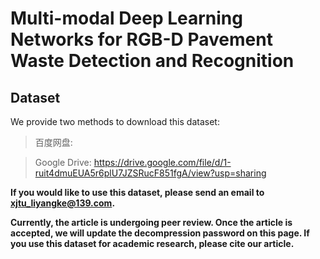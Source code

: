 # Multi-modal Deep Learning Networks for RGB-D Pavement Waste Detection and Recognition
## Dataset
We provide two methods to download this dataset:
> 百度网盘:

> Google Drive: https://drive.google.com/file/d/1-ruit4dmuEUA5r6plU7JZSRucF851fgA/view?usp=sharing

**If you would like to use this dataset, please send an email to xjtu_liyangke@139.com.**

**Currently, the article is undergoing peer review. Once the article is accepted, we will update the decompression password on this page. If you use this dataset for academic research, please cite our article.**
